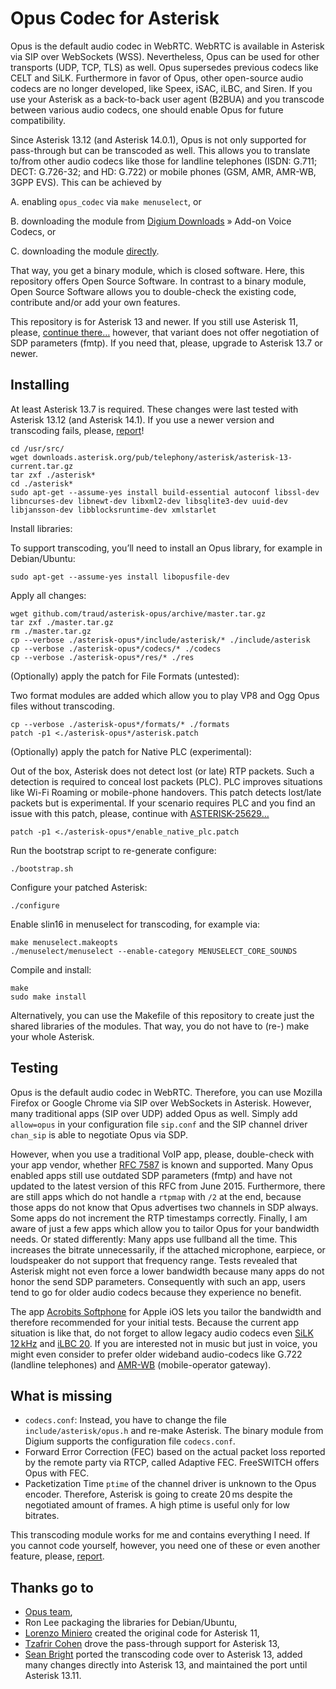 # Opus Codec for Asterisk

Opus is the default audio codec in WebRTC. WebRTC is available in Asterisk via SIP over WebSockets (WSS). Nevertheless, Opus can be used for other transports (UDP, TCP, TLS) as well. Opus supersedes previous codecs like CELT and SiLK. Furthermore in favor of Opus, other open-source audio codecs are no longer developed, like Speex, iSAC, iLBC, and Siren. If you use your Asterisk as a back-to-back user agent (B2BUA) and you transcode between various audio codecs, one should enable Opus for future compatibility.

Since Asterisk 13.12 (and Asterisk 14.0.1), Opus is not only supported for pass-through but can be transcoded as well. This allows you to translate to/from other audio codecs like those for landline telephones (ISDN: G.711; DECT: G.726-32; and HD: G.722) or mobile phones (GSM, AMR, AMR-WB, 3GPP EVS). This can be achieved by

A. enabling `opus_codec` via `make menuselect`, or

B. downloading the module from [Digium Downloads](http://www.digium.com/products/asterisk/downloads) » Add-on Voice Codecs, or

C. downloading the module [directly](http://downloads.digium.com/pub/telephony/codec_opus/).

That way, you get a binary module, which is closed software. Here, this repository offers Open Source Software. In contrast to a binary module, Open Source Software allows you to double-check the existing code, contribute and/or add your own features.

This repository is for Asterisk 13 and newer. If you still use Asterisk 11, please, [continue there…](https://github.com/meetecho/asterisk-opus) however, that variant does not offer negotiation of SDP parameters (fmtp). If you need that, please, upgrade to Asterisk 13.7 or newer.

## Installing
At least Asterisk 13.7 is required. These changes were last tested with Asterisk 13.12 (and Asterisk 14.1). If you use a newer version and transcoding fails, please, [report](https://help.github.com/articles/creating-an-issue/)!

	cd /usr/src/
	wget downloads.asterisk.org/pub/telephony/asterisk/asterisk-13-current.tar.gz
	tar zxf ./asterisk*
	cd ./asterisk*
	sudo apt-get --assume-yes install build-essential autoconf libssl-dev libncurses-dev libnewt-dev libxml2-dev libsqlite3-dev uuid-dev libjansson-dev libblocksruntime-dev xmlstarlet

Install libraries:

To support transcoding, you’ll need to install an Opus library, for example in Debian/Ubuntu:

	sudo apt-get --assume-yes install libopusfile-dev

Apply all changes:

	wget github.com/traud/asterisk-opus/archive/master.tar.gz
	tar zxf ./master.tar.gz
	rm ./master.tar.gz
	cp --verbose ./asterisk-opus*/include/asterisk/* ./include/asterisk
	cp --verbose ./asterisk-opus*/codecs/* ./codecs
	cp --verbose ./asterisk-opus*/res/* ./res

(Optionally) apply the patch for File Formats (untested):

Two format modules are added which allow you to play VP8 and Ogg Opus files without transcoding.

	cp --verbose ./asterisk-opus*/formats/* ./formats
	patch -p1 <./asterisk-opus*/asterisk.patch

(Optionally) apply the patch for Native PLC (experimental):

Out of the box, Asterisk does not detect lost (or late) RTP packets. Such a detection is required to conceal lost packets (PLC). PLC improves situations like Wi-Fi Roaming or mobile-phone handovers. This patch detects lost/late packets but is experimental. If your scenario requires PLC and you find an issue with this patch, please, continue with [ASTERISK-25629…](http://issues.asterisk.org/jira/browse/ASTERISK-25629)

	patch -p1 <./asterisk-opus*/enable_native_plc.patch

Run the bootstrap script to re-generate configure:

	./bootstrap.sh

Configure your patched Asterisk:

	./configure

Enable slin16 in menuselect for transcoding, for example via:

	make menuselect.makeopts
	./menuselect/menuselect --enable-category MENUSELECT_CORE_SOUNDS

Compile and install:

	make
	sudo make install

Alternatively, you can use the Makefile of this repository to create just the shared libraries of the modules. That way, you do not have to (re-) make your whole Asterisk. 

## Testing
Opus is the default audio codec in WebRTC. Therefore, you can use Mozilla Firefox or Google Chrome via SIP over WebSockets in Asterisk. However, many traditional apps (SIP over UDP) added Opus as well. Simply add `allow=opus` in your configuration file `sip.conf` and the SIP channel driver `chan_sip` is able to negotiate Opus via SDP.

However, when you use a traditional VoIP app, please, double-check with your app vendor, whether [RFC 7587](http://tools.ietf.org/html/rfc7587) is known and supported. Many Opus enabled apps still use outdated SDP parameters (fmtp) and have not updated to the latest version of this RFC from June 2015. Furthermore, there are still apps which do not handle a `rtpmap` with `/2` at the end, because those apps do not know that Opus advertises two channels in SDP always. Some apps do not increment the RTP timestamps correctly. Finally, I am aware of just a few apps which allow you to tailor Opus for your bandwidth needs. Or stated differently: Many apps use fullband all the time. This increases the bitrate unnecessarily, if the attached microphone, earpiece, or loudspeaker do not support that frequency range. Tests revealed that Asterisk might not even force a lower bandwidth because many apps do not honor the send SDP parameters. Consequently with such an app, users tend to go for older audio codecs because they experience no benefit.

The app [Acrobits Softphone](http://itunes.apple.com/app/id314192799?mt=8) for Apple iOS lets you tailor the bandwidth and therefore recommended for your initial tests. Because the current app situation is like that, do not forget to allow legacy audio codecs even [SiLK 12 kHz](https://github.com/traud/asterisk-silk) and [iLBC 20](https://github.com/traud/asterisk-silk). If you are interested not in music but just in voice, you might even consider to prefer older wideband audio-codecs like G.722 (landline telephones) and [AMR-WB](https://github.com/traud/asterisk-amr) (mobile-operator gateway).

## What is missing
* `codecs.conf`: Instead, you have to change the file `include/asterisk/opus.h` and re-make Asterisk. The binary module from Digium supports the configuration file `codecs.conf`.
* Forward Error Correction (FEC) based on the actual packet loss reported by the remote party via RTCP, called Adaptive FEC. FreeSWITCH offers Opus with FEC.
* Packetization Time `ptime` of the channel driver is unknown to the Opus encoder. Therefore, Asterisk is going to create 20 ms despite the negotiated amount of frames. A high ptime is useful only for low bitrates.

This transcoding module works for me and contains everything I need. If you cannot code yourself, however, you need one of these or even another feature, please, [report](https://help.github.com/articles/creating-an-issue/).


## Thanks go to
* [Opus team](http://www.opus-codec.org/contact/),
* Ron Lee packaging the libraries for Debian/Ubuntu,
* [Lorenzo Miniero](https://github.com/meetecho/asterisk-opus) created the original code for Asterisk 11,
* [Tzafrir Cohen](http://issues.asterisk.org/jira/browse/ASTERISK-21981) drove the pass-through support for Asterisk 13,
* [Sean Bright](https://github.com/seanbright/asterisk-opus) ported the transcoding code over to Asterisk 13, added many changes directly into Asterisk 13, and maintained the port until Asterisk 13.11.